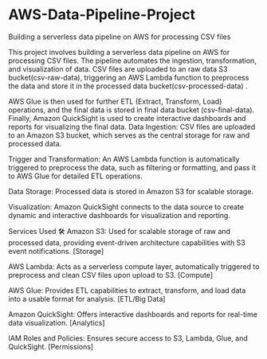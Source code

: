 # AWS-Data-Pipeline-Project
Building a serverless data pipeline on AWS for processing CSV files

This project involves building a serverless data pipeline on AWS for processing CSV files. The pipeline automates the ingestion, transformation, and visualization of data. CSV files are uploaded to an raw data S3 bucket(csv-raw-data), triggering an AWS Lambda function to preprocess the data and store it in the processed data bucket(csv-processed-data) .

AWS Glue is then used for further ETL (Extract, Transform, Load) operations, and the final data is stored in final data bucket (csv-final-data). Finally, Amazon QuickSight is used to create interactive dashboards and reports for visualizing the final data.
Data Ingestion: CSV files are uploaded to an Amazon S3 bucket, which serves as the central storage for raw and processed data.

Trigger and Transformation: An AWS Lambda function is automatically triggered to preprocess the data, such as filtering or formatting, and pass it to AWS Glue for detailed ETL operations.

Data Storage: Processed data is stored in Amazon S3 for scalable storage.

Visualization: Amazon QuickSight connects to the data source to create dynamic and interactive dashboards for visualization and reporting.

Services Used 🛠
Amazon S3: Used for scalable storage of raw and processed data, providing event-driven architecture capabilities with S3 event notifications. [Storage]

AWS Lambda: Acts as a serverless compute layer, automatically triggered to preprocess and clean CSV files upon upload to S3. [Compute]

AWS Glue: Provides ETL capabilities to extract, transform, and load data into a usable format for analysis. [ETL/Big Data]

Amazon QuickSight: Offers interactive dashboards and reports for real-time data visualization. [Analytics]

IAM Roles and Policies: Ensures secure access to S3, Lambda, Glue, and QuickSight. [Permissions]
